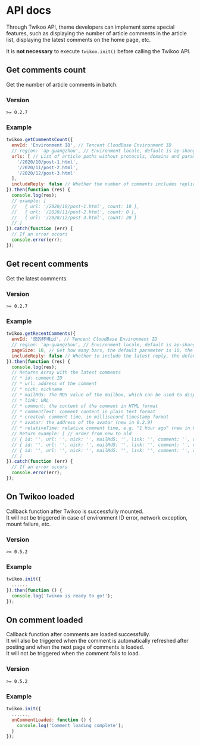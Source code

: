 # API docs

Through Twikoo API, theme developers can implement some special features, such as displaying the number of article comments in the article list, displaying the latest comments on the home page, etc.

It is **not necessary** to execute `twikoo.init()` before calling the Twikoo API.

## Get comments count

Get the number of article comments in batch.

### Version

`>= 0.2.7`

### Example

``` js
twikoo.getCommentsCount({
  envId: 'Environment ID', // Tencent CloudBase Environment ID
  // region: 'ap-guangzhou', // Environment locale, default is ap-shanghai, if your environment locale is not Shanghai, you need to pass this parameter
  urls: [ // List of article paths without protocols, domains and parameters. It is a mandatory parameter
    '/2020/10/post-1.html',
    '/2020/11/post-2.html',
    '/2020/12/post-3.html'
  ],
  includeReply: false // Whether the number of comments includes replies, the default parameter is false
}).then(function (res) {
  console.log(res);
  // example: [
  //   { url: '/2020/10/post-1.html', count: 10 },
  //   { url: '/2020/11/post-2.html', count: 0 },
  //   { url: '/2020/12/post-3.html', count: 20 }
  // ]
}).catch(function (err) {
  // If an error occurs
  console.error(err);
});
```

## Get recent comments

Get the latest comments.

### Version

`>= 0.2.7`

### Example

``` js
twikoo.getRecentComments({
  envId: '您的环境id', // Tencent CloudBase Environment ID
  // region: 'ap-guangzhou', // Environment locale, default is ap-shanghai, if your environment locale is not Shanghai, you need to pass this parameter
  pageSize: 10, // Get how many bars, the default parameter is 10, the maximum parameter is 100
  includeReply: false // Whether to include the latest reply, the default parameter is false
}).then(function (res) {
  console.log(res);
  // Returns Array with the latest comments
  // * id: comment ID
  // * url: address of the comment
  // * nick: nickname
  // * mailMd5: The MD5 value of the mailbox, which can be used to display the avatar
  // * link: URL
  // * comment: the content of the comment in HTML format
  // * commentText: comment content in plain text format
  // * created: comment time, in millisecond timestamp format
  // * avatar: the address of the avatar (new in 0.2.9)
  // * relativeTime: relative comment time, e.g. "1 hour ago" (new in 0.2.9)
  // Return example: [ // order from new to old
  // { id: '', url: '', nick: '', mailMd5: '', link: '', comment: '', commentText: '', created: 0 }
  // { id: '', url: '', nick: '', mailMd5: '', link: '', comment: '', commentText: '', created: 0 },
  // { id: '', url: '', nick: '', mailMd5: '', link: '', comment: '', commentText: '', created: 0 }
  // ]
}).catch(function (err) {
  // If an error occurs
  console.error(err);
});
```

## On Twikoo loaded

Callback function after Twikoo is successfully mounted. <br> It will not be triggered in case of environment ID error, network exception, mount failure, etc.

### Version

`>= 0.5.2`

### Example

``` js
twikoo.init({
  ......
}).then(function () {
  console.log('Twikoo is ready to go!');
});
```

## On comment loaded

Callback function after comments are loaded successfully.<br>
It will also be triggered when the comment is automatically refreshed after posting and when the next page of comments is loaded.<br>
It will not be triggered when the comment fails to load.

### Version

`>= 0.5.2`

### Example

``` js
twikoo.init({
  ......,
  onCommentLoaded: function () {
    console.log('Comment loading complete');
  }
});
```
